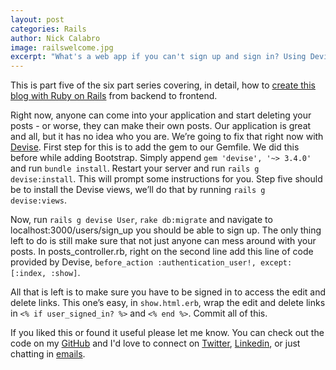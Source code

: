 ```yaml
---
layout: post
categories: Rails
author: Nick Calabro
image: railswelcome.jpg
excerpt: "What's a web app if you can't sign up and sign in? Using Devise, creating users authenticating them is as easy as pie."
---
```


<meta name="twitter:card" content="summary" />
<meta name="twitter:site" content="@NickCalabs" />
<meta name="twitter:title" content="{{ page.title }}" />
<meta name="twitter:description" content="Nick Calabro's Blog" />

<div class="message">This is part five of the six part series covering, in detail, how to <a href="http://nameless-dusk-8821.herokuapp.com">create this blog with Ruby on Rails</a> from backend to frontend. 
</div>

Right now, anyone can come into your application and start deleting your posts - or worse, they can make their own posts. Our application is great and all, but it has no idea who you are. We’re going to fix that right now with <a href="https://github.com/plataformatec/devise">Devise</a>. First step for this is to add the gem to our Gemfile. We did this before while adding Bootstrap. Simply append `gem 'devise', '~> 3.4.0'` and run `bundle install`. Restart your server and run `rails g devise:install`. This will prompt some instructions for you. Step five should be to install the Devise views, we’ll do that by running `rails g devise:views`.

Now, run `rails g devise User`, `rake db:migrate` and navigate to <a>localhost:3000/users/sign_up</a> you should be able to sign up. The only thing left to do is still make sure that not just anyone can mess around with your posts. In posts_controller.rb, right on the second line add this line of code provided by Devise, `before_action :authentication_user!, except: [:index, :show]`.

All that is left is to make sure you have to be signed in to access the edit and delete links. This one’s easy, in `show.html.erb`, wrap the edit and delete links in `<% if user_signed_in? %>` and `<% end %>`. Commit all of this.

<div class="message">
  If you liked this or found it useful please let me know. You can check out the code on my <a href="http://github.com/nickcalabs">GitHub</a> and I'd love to connect on <a href="http://twitter.com/nickcalabs">Twitter</a>, <a href="http://linkedin.com/in/nickcalabro">Linkedin</a>, or just chatting in <a href="mailto:calabro.nick@gmail.com">emails</a>.
</div>